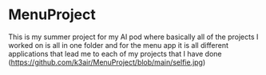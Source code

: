 # MenuProject
 This is my summer project for my AI pod where basically all of the projects I worked on is all in one folder and for the menu app it is all different applications that lead me to each of my projects that I have done
(https://github.com/k3air/MenuProject/blob/main/selfie.jpg)
